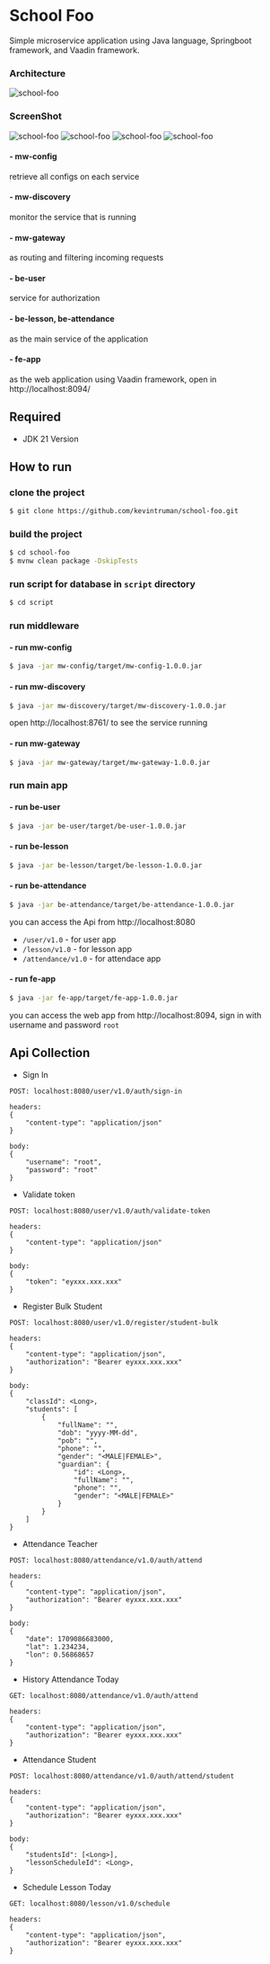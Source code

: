 
# School Foo

Simple microservice application using Java language, Springboot framework, and Vaadin framework.

### Architecture
![school-foo](images/ss.png?raw=true "school-foo")

### ScreenShot
![school-foo](images/w4.png?raw=true "school-foo")
![school-foo](images/w1.png?raw=true "school-foo")
![school-foo](images/w2.png?raw=true "school-foo")
![school-foo](images/w5.png?raw=true "school-foo")

#### - mw-config
retrieve all configs on each service

#### - mw-discovery
monitor the service that is running

#### - mw-gateway
as routing and filtering incoming requests

#### - be-user
service for authorization 

#### - be-lesson, be-attendance
as the main service of the application

#### - fe-app
as the web application using Vaadin framework, open in http://localhost:8094/

## Required

- JDK 21 Version


## How to run

### clone the project

```bash
$ git clone https://github.com/kevintruman/school-foo.git
```

### build the project

```bash
$ cd school-foo
$ mvnw clean package -DskipTests
```

### run script for database in `script` directory
```bash
$ cd script
```

### run middleware

#### - run mw-config
```bash
$ java -jar mw-config/target/mw-config-1.0.0.jar
```

#### - run mw-discovery
```bash
$ java -jar mw-discovery/target/mw-discovery-1.0.0.jar
```

open http://localhost:8761/ to see the service running

#### - run mw-gateway
```bash
$ java -jar mw-gateway/target/mw-gateway-1.0.0.jar
```

### run main app

#### - run be-user
```bash
$ java -jar be-user/target/be-user-1.0.0.jar
```

#### - run be-lesson
```bash
$ java -jar be-lesson/target/be-lesson-1.0.0.jar
```

#### - run be-attendance
```bash
$ java -jar be-attendance/target/be-attendance-1.0.0.jar
```

you can access the Api from http://localhost:8080

- `/user/v1.0` - for user app
- `/lesson/v1.0` - for lesson app
- `/attendance/v1.0` - for attendace app


#### - run fe-app
```bash
$ java -jar fe-app/target/fe-app-1.0.0.jar
```
you can access the web app from http://localhost:8094, sign in with username and password `root`



## Api Collection

- Sign In

```
POST: localhost:8080/user/v1.0/auth/sign-in

headers:
{
    "content-type": "application/json"
}

body:
{
    "username": "root",
    "password": "root"
}
```



- Validate token

```
POST: localhost:8080/user/v1.0/auth/validate-token

headers:
{
    "content-type": "application/json"
}

body:
{
    "token": "eyxxx.xxx.xxx"
}
```



- Register Bulk Student

```
POST: localhost:8080/user/v1.0/register/student-bulk

headers:
{
    "content-type": "application/json",
    "authorization": "Bearer eyxxx.xxx.xxx"
}

body:
{
    "classId": <Long>,
    "students": [
        {
            "fullName": "",
            "dob": "yyyy-MM-dd",
            "pob": "",
            "phone": "",
            "gender": "<MALE|FEMALE>",
            "guardian": {
                "id": <Long>,
                "fullName": "",
                "phone": "",
                "gender": "<MALE|FEMALE>"
            }
        }
    ]
}
```


- Attendance Teacher

```
POST: localhost:8080/attendance/v1.0/auth/attend

headers:
{
    "content-type": "application/json",
    "authorization": "Bearer eyxxx.xxx.xxx"
}

body:
{
	"date": 1709086683000,
	"lat": 1.234234,
	"lon": 0.56868657
}
```


- History Attendance Today

```
GET: localhost:8080/attendance/v1.0/auth/attend

headers:
{
    "content-type": "application/json",
    "authorization": "Bearer eyxxx.xxx.xxx"
}
```


- Attendance Student

```
POST: localhost:8080/attendance/v1.0/auth/attend/student

headers:
{
    "content-type": "application/json",
    "authorization": "Bearer eyxxx.xxx.xxx"
}

body:
{
	"studentsId": [<Long>],
	"lessonScheduleId": <Long>,
}
```


- Schedule Lesson Today

```
GET: localhost:8080/lesson/v1.0/schedule

headers:
{
    "content-type": "application/json",
    "authorization": "Bearer eyxxx.xxx.xxx"
}
```

